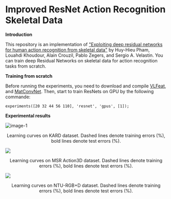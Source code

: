 # Improved ResNet Action Recognition Skeletal Data

**Introduction**


This repository is an implementation of ["Exploiting deep residual networks for human action recognition from skeletal data"](https://arxiv.org/abs/1803.07781) by Huy-Hieu Pham, Louahdi  Khoudour, Alain Crouzil, Pablo Zegers, and Sergio A. Velastin. You can train deep Residual Networks on skeletal data for action recognition tasks from scratch.

**Training from scratch**


Before running the experiments, you need to download and compile [VLFeat](http://www.vlfeat.org/), and [MatConvNet](http://www.vlfeat.org/matconvnet/). Then, start to train ResNets on GPU by the following commande:


 ```experiments([20 32 44 56 110], 'resnet', 'gpus', [1]);```


**Experimental results**


![image-1](https://github.com/huyhieupham/Improved-ResNet-Action-Recognition-Skeletal-Data/blob/master/figure/KARD.png)

<p align="center">
Learning curves on KARD dataset. Dashed lines
denote training errors (%), bold lines denote test errors (%). 
</p>



![](https://github.com/huyhieupham/Improved-ResNet-Action-Recognition-Skeletal-Data/blob/master/figure/MSR-Action3D.png)
                                          
<p align="center">
 Learning curves on MSR Action3D dataset. Dashed lines
denote training errors (%), bold lines denote test errors (%). 
</p>


![](https://github.com/huyhieupham/Improved-ResNet-Action-Recognition-Skeletal-Data/blob/master/figure/NTU.png) 

<p align="center">
Learning curves on NTU-RGB+D dataset. Dashed lines
denote training errors (%), bold lines denote test errors (%). 
</p>
